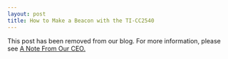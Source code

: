 ```yaml
---
layout: post
title: How to Make a Beacon with the TI-CC2540
---
```


This post has been removed from our blog. For more information, please see <a href="http://developer.radiusnetworks.com/2014/07/14/a-note-from-the-ceo.html">A Note From Our CEO.</a>

